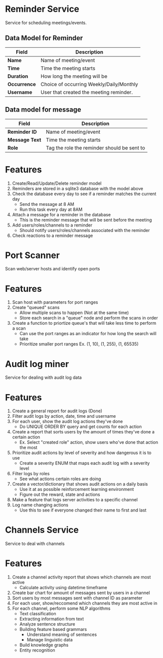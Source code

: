 # Reminder Service
Service for scheduling meetings/events. 

## Data Model for Reminder

| Field          | Description                              |
|----------------|------------------------------------------|
| **Name**       | Name of meeting/event                    |
| **Time**       | Time the meeting starts                  |
| **Duration**   | How long the meeting will be             |
| **Occurrence** | Choice of occurring Weekly/Daily/Monthly |
| **Username**   | User that created the meeting reminder.  |

## Data model for message

| Field            | Description                                 |
|------------------|---------------------------------------------|
| **Reminder ID**  | Name of meeting/event                       |
| **Message Text** | Time the meeting starts                     |
| **Role**         | Tag the role the reminder should be sent to |

# Features
1. Create/Read/Update/Delete reminder model
2. Reminders are stored in a sqlite3 database with the model above
3. Check the database every day to see if a reminder matches the current day
	* Send the message at 8 AM
	* Run this task every day at 8AM
4. Attach a message for a reminder in the database
	* This is the reminder message that will be sent before the meeting
5. Add users/roles/channels to a reminder
	* Should notify users/roles/channels associated with the reminder
5. Check reactions to a reminder message

# Port Scanner
Scan web/server hosts and identify open ports
# Features
1. Scan host with parameters for port ranges
2. Create "queued" scans
	* Allow multiple scans to happen (Not at the same time)
	* Store each search in a "queue" node and perform the scans in order
3. Create a function to priortize queue's that will take less time to perform a scan
	* Can use the port ranges as an indicator for how long the search will take
	* Prioritize smaller port ranges Ex. (1, 10), (1, 255), (1, 65535)

# Audit log miner
Service for dealing with audit log data
# Features
1. Create a general report for audit logs (Done)
2. Filter audit logs by action, date, time and username
3. For each user, show the audit log actions they've done
	* Do UNIQUE ORDER BY query and get counts for each action
4. Create a report that sorts users by the amount of times they've done a certain action
	* Ex. Select "created role" action, show users who've done that action the most
5. Prioritize audit actions by level of severity and how dangerous it is to use
	* Create a severity ENUM that maps each audit log with a severity level
6. Filter logs by roles
	* See what actions certain roles are doing
7. Create a vector/dictionary that shows audit actions on a daily basis
	* Use it at as possible reinforcement learning environment
	* Figure out the reward, state and actions
8. Make a feature that logs server activities to a specific channel
9. Log name changing actions
	* Use this to see if everyone changed their name to first and last

# Channels Service
Service to deal with channels

# Features
1. Create a channel activity report that shows which channels are most active
	* Calculate activity using datetime timeframe
2. Create bar chart for amount of messages sent by users in a channel
3. Sort users by most messages sent with channel ID as parameter
4. For each user, show/reccomend which channels they are most active in
5. For each channel, perform some NLP algorithms 
	* Text classification
	* Extracting information from text
	* Analyze sentence structure
	* Building feature based grammars
		- Understand meaning of sentences
		- Manage linguistic data
	* Build knowledge graphs
	* Entity recognition
